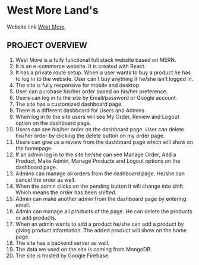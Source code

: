 # West More Land's
Website link [West More](https://west-more.web.app/).


## PROJECT OVERVIEW

1. West More is a fully functional full stack website based on MERN.
2. It is an e-commerce website. It is created with React.
3. It has a private route setup. When a user wants to buy a product he has to log in to the website. User can't buy anything If he/she isn’t logged in. 
4. The site is fully responsive for mobile and desktop.
5. User can purchase his/her order based on his/her preference. 
6. Users can log in to the site by Email/password or Google account. 
7. The site has a customized dashboard page.
8. There is a different dashboard for Users and Admins. 
9. When log in to the site users will see My Order, Review and Logout option on the dashboard page.
10. Users can see his/her order on the dashboard page. User can delete his/her order by clicking the delete button on my order page.
11. Users can give us a review from the dashboard page which will show on the homepage.
12. If an admin log in to the site he/she can see Manage Order, Add a Product, Make Admin, Manage Products and Logout options on the dashboard page.
13. Admins can manage all orders from the dashboard page. He/she can cancel the order as well.
14. When the admin clicks on the pending button it will change into shift. Which means the order has been shifted. 
15. Admin can make another admin from the dashboard page by entering email. 
16. Admin can manage all products of the page. He can delete the products or add products.
17. When an admin wants to add a product he/she can add a product by giving product information. The added product will show on the home page.
18. The site has a backend server as well.
19. The data we used on the site is coming from MongoDB.
20. The site is hosted by Google Firebase.
